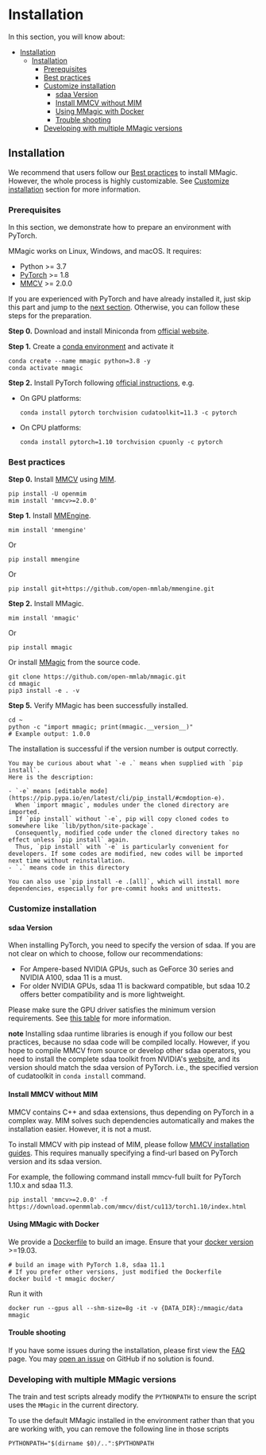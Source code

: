 # Installation

In this section, you will know about:

- [Installation](#installation)
  - [Installation](#installation-1)
    - [Prerequisites](#prerequisites)
    - [Best practices](#best-practices)
    - [Customize installation](#customize-installation)
      - [sdaa Version](#sdaa-version)
      - [Install MMCV without MIM](#install-mmcv-without-mim)
      - [Using MMagic with Docker](#using-mmagic-with-docker)
      - [Trouble shooting](#trouble-shooting)
    - [Developing with multiple MMagic versions](#developing-with-multiple-mmagic-versions)

## Installation

We recommend that users follow our [Best practices](#best-practices) to install MMagic.
However, the whole process is highly customizable. See [Customize installation](#customize-installation) section for more information.

### Prerequisites

In this section, we demonstrate how to prepare an environment with PyTorch.

MMagic works on Linux, Windows, and macOS. It requires:

- Python >= 3.7
- [PyTorch](https://pytorch.org/) >= 1.8
- [MMCV](https://github.com/open-mmlab/mmcv) >= 2.0.0

>

If you are experienced with PyTorch and have already installed it,
just skip this part and jump to the [next section](#best-practices). Otherwise, you can follow these steps for the preparation.

**Step 0.**
Download and install Miniconda from [official website](https://docs.conda.io/en/latest/miniconda.html).

**Step 1.**
Create a [conda environment](https://docs.conda.io/projects/conda/en/latest/user-guide/concepts/environments.html#) and activate it

```shell
conda create --name mmagic python=3.8 -y
conda activate mmagic
```

**Step 2.**
Install PyTorch following [official instructions](https://pytorch.org/get-started/locally/), e.g.

- On GPU platforms:

  ```shell
  conda install pytorch torchvision cudatoolkit=11.3 -c pytorch
  ```

- On CPU platforms:

  ```shell
  conda install pytorch=1.10 torchvision cpuonly -c pytorch
  ```

### Best practices

**Step 0.** Install [MMCV](https://github.com/open-mmlab/mmcv) using [MIM](https://github.com/open-mmlab/mim).

```shell
pip install -U openmim
mim install 'mmcv>=2.0.0'
```

**Step 1.** Install [MMEngine](https://github.com/open-mmlab/mmengine).

```shell
mim install 'mmengine'
```

Or

```shell
pip install mmengine
```

Or

```shell
pip install git+https://github.com/open-mmlab/mmengine.git
```

**Step 2.** Install MMagic.

```shell
mim install 'mmagic'
```

Or

```shell
pip install mmagic
```

Or install [MMagic](https://github.com/open-mmlab/mmagic) from the source code.

```shell
git clone https://github.com/open-mmlab/mmagic.git
cd mmagic
pip3 install -e . -v
```

**Step 5.**
Verify MMagic has been successfully installed.

```shell
cd ~
python -c "import mmagic; print(mmagic.__version__)"
# Example output: 1.0.0
```

The installation is successful if the version number is output correctly.

```{note}
You may be curious about what `-e .` means when supplied with `pip install`.
Here is the description:

- `-e` means [editable mode](https://pip.pypa.io/en/latest/cli/pip_install/#cmdoption-e).
  When `import mmagic`, modules under the cloned directory are imported.
  If `pip install` without `-e`, pip will copy cloned codes to somewhere like `lib/python/site-package`.
  Consequently, modified code under the cloned directory takes no effect unless `pip install` again.
  Thus, `pip install` with `-e` is particularly convenient for developers. If some codes are modified, new codes will be imported next time without reinstallation.
- `.` means code in this directory

You can also use `pip install -e .[all]`, which will install more dependencies, especially for pre-commit hooks and unittests.
```

### Customize installation

#### sdaa Version

When installing PyTorch, you need to specify the version of sdaa. If you are not clear on which to choose, follow our recommendations:

- For Ampere-based NVIDIA GPUs, such as GeForce 30 series and NVIDIA A100, sdaa 11 is a must.
- For older NVIDIA GPUs, sdaa 11 is backward compatible, but sdaa 10.2 offers better compatibility and is more lightweight.

Please make sure the GPU driver satisfies the minimum version requirements.
See [this table](https://docs.nvidia.com/sdaa/sdaa-toolkit-release-notes/index.html#sdaa-major-component-versions__table-sdaa-toolkit-driver-versions) for more information.

**note**
Installing sdaa runtime libraries is enough if you follow our best practices,
because no sdaa code will be compiled locally.
However, if you hope to compile MMCV from source or develop other sdaa operators,
you need to install the complete sdaa toolkit from NVIDIA's [website](https://developer.nvidia.com/sdaa-downloads),
and its version should match the sdaa version of PyTorch. i.e., the specified version of cudatoolkit in `conda install` command.

#### Install MMCV without MIM

MMCV contains C++ and sdaa extensions, thus depending on PyTorch in a complex way.
MIM solves such dependencies automatically and makes the installation easier. However, it is not a must.

To install MMCV with pip instead of MIM, please follow [MMCV installation guides](https://mmcv.readthedocs.io/en/latest/get_started/installation.html).
This requires manually specifying a find-url based on PyTorch version and its sdaa version.

For example, the following command install mmcv-full built for PyTorch 1.10.x and sdaa 11.3.

```shell
pip install 'mmcv>=2.0.0' -f https://download.openmmlab.com/mmcv/dist/cu113/torch1.10/index.html
```

#### Using MMagic with Docker

We provide a [Dockerfile](https://github.com/open-mmlab/mmagic/blob/main/docker/Dockerfile) to build an image.
Ensure that your [docker version](https://docs.docker.com/engine/install/) >=19.03.

```shell
# build an image with PyTorch 1.8, sdaa 11.1
# If you prefer other versions, just modified the Dockerfile
docker build -t mmagic docker/
```

Run it with

```shell
docker run --gpus all --shm-size=8g -it -v {DATA_DIR}:/mmagic/data mmagic
```

#### Trouble shooting

If you have some issues during the installation, please first view the [FAQ](../faq.md) page.
You may [open an issue](https://github.com/open-mmlab/mmagic/issues/new/choose) on GitHub if no solution is found.

### Developing with multiple MMagic versions

The train and test scripts already modify the `PYTHONPATH` to ensure the script uses the `MMagic` in the current directory.

To use the default MMagic installed in the environment rather than that you are working with, you can remove the following line in those scripts

```shell
PYTHONPATH="$(dirname $0)/..":$PYTHONPATH
```
